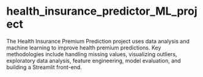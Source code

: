 # health_insurance_predictor_ML_project
The Health Insurance Premium Prediction project uses data analysis and machine learning to improve health premium predictions. Key methodologies include handling missing values, visualizing outliers, exploratory data analysis, feature engineering, model evaluation, and building a Streamlit front-end.
